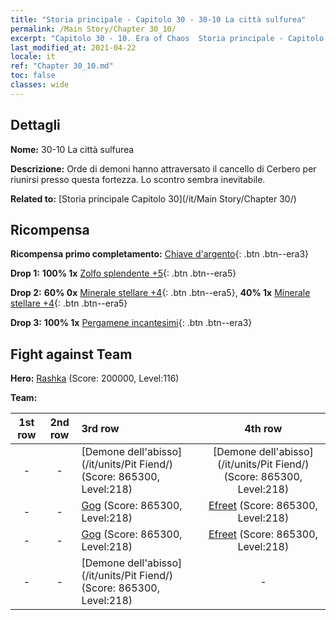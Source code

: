 ```yaml
---
title: "Storia principale - Capitolo 30 - 30-10 La città sulfurea"
permalink: /Main Story/Chapter 30_10/
excerpt: "Capitolo 30 - 10. Era of Chaos  Storia principale - Capitolo 30_10. 30-10 La città sulfurea"
last_modified_at: 2021-04-22
locale: it
ref: "Chapter 30_10.md"
toc: false
classes: wide
---
```


## Dettagli

 **Nome:** 30-10 La città sulfurea

 **Descrizione:** Orde di demoni hanno attraversato il cancello di Cerbero per riunirsi presso questa fortezza. Lo scontro sembra inevitabile.

 **Related to:** [Storia principale Capitolo 30](/it/Main Story/Chapter 30/)

## Ricompensa

 **Ricompensa primo completamento:** [Chiave d'argento](/ItemsIT/con_693/){: .btn .btn--era3}

 **Drop 1:** **100% 1x** [Zolfo splendente +5](/ItemsIT/mat_99/){: .btn .btn--era5}

 **Drop 2:** **60% 0x** [Minerale stellare +4](/ItemsIT/mat_89/){: .btn .btn--era5}, **40% 1x** [Minerale stellare +4](/ItemsIT/mat_89/){: .btn .btn--era5}

 **Drop 3:** **100% 1x** [Pergamene incantesimi](/ItemsIT/con_694/){: .btn .btn--era3}


## Fight against Team
 **Hero:** [Rashka](/it/heroes/Rashka/) (Score: 200000, Level:116)

 **Team:**


  | 1st row | 2nd row | 3rd row | 4th row |
  |:----:|:----:|:----|:----:|
  | - | - | [Demone dell'abisso](/it/units/Pit Fiend/) (Score: 865300, Level:218)  | [Demone dell'abisso](/it/units/Pit Fiend/) (Score: 865300, Level:218)  |
  | - | - | [Gog](/it/units/Gog/) (Score: 865300, Level:218)  | [Efreet](/it/units/Efreeti/) (Score: 865300, Level:218)  |
  | - | - | [Gog](/it/units/Gog/) (Score: 865300, Level:218)  | [Efreet](/it/units/Efreeti/) (Score: 865300, Level:218)  |
  | - | - | [Demone dell'abisso](/it/units/Pit Fiend/) (Score: 865300, Level:218)  | - |



